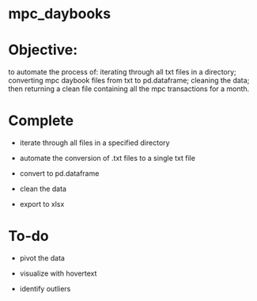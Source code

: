# mpc_daybooks

# Objective: 
to automate the process of: iterating through all txt files in a directory; converting mpc daybook files from txt to pd.dataframe; cleaning the data; then returning a clean file containing all the mpc transactions for a month.


# Complete

- iterate through all files in a specified directory

- automate the conversion of .txt files to a single txt file

- convert to pd.dataframe

- clean the data

- export to xlsx
  
  
# To-do

- pivot the data

- visualize with hovertext

- identify outliers
